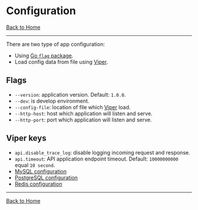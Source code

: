 # Configuration
[Back to Home](https://github.com/wizk3y/go-micro)

---
There are two type of app configuration: 
- Using [Go `flag` package](https://pkg.go.dev/flag).
- Load config data from file using [Viper](https://github.com/spf13/viper).

## Flags
- `--version`: application version. Default: `1.0.0`.
- `--dev`: is develop environment.
- `--config-file`: location of file which [Viper](https://github.com/spf13/viper) load.
- `--http-host`: host which application will listen and serve.
- `--http-port`: port which application will listen and serve.

## Viper keys
- `api.disable_trace_log`: disable logging incoming request and response.
- `api.timeout`: API application endpoint timeout. Default: `10000000000` equal `10 second`.
- [MySQL configuration](https://github.com/wizk3y/go-micro-doc/tree/master/feature/mysql_connection.md#configuration)
- [PostgreSQL configuration](https://github.com/wizk3y/go-micro-doc/tree/master/feature/postgresql_connection.md#configuration)
- [Redis configuration](https://github.com/wizk3y/go-micro-doc/tree/master/feature/redis_connection.md#configuration)

---
[Back to Home](https://github.com/wizk3y/go-micro)